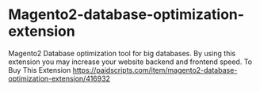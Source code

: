 # Magento2-database-optimization-extension
Magento2 Database optimization tool for big databases. By using this extension you may increase your website backend and frontend speed.
To Buy This Extension 
https://paidscripts.com/item/magento2-database-optimization-extension/416932
